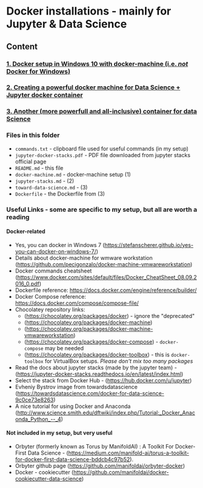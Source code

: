 # Docker installations - mainly for Jupyter & Data Science
## Content
### [1. Docker setup in Windows 10 with docker-machine (i.e. *not* Docker for Windows)](./docker-machine.md)
### [2. Creating a powerful docker machine for Data Science + Jupyter docker container](./jupyter-stacks.md)
### [3. Another (more powerfull and all-inclusive) container for data Science](./toward-data-science.md)


### Files in this folder
* `commands.txt` - clipboard file used for useful commands (in my setup)
* `jupyter-docker-stacks.pdf` - PDF file downloaded from jupyter stacks official page
* `README.md` - this file 
* `docker-machine.md` - docker-machine setup (1)
* `jupyter-stacks.md` - (2)
* `toward-data-science.md` - (3)
* `Dockerfile` - the Dockerfile from (3)

### Useful Links - some are specific to my setup, but all are worth a reading
#### Docker-related
* Yes, you can docker in Windows 7 (https://stefanscherer.github.io/yes-you-can-docker-on-windows-7/)
* Details about docker-machine for wmware workstation (https://github.com/pecigonzalo/docker-machine-vmwareworkstation)
* Docker commands cheatsheet (https://www.docker.com/sites/default/files/Docker_CheatSheet_08.09.2016_0.pdf)
* Dockerfile reference: https://docs.docker.com/engine/reference/builder/
* Docker Compose reference: https://docs.docker.com/compose/compose-file/
* Chocolatey repository links: 
  * (https://chocolatey.org/packages/docker) - ignore the "deprecated"
  * (https://chocolatey.org/packages/docker-machine)
  * (https://chocolatey.org/packages/docker-machine-vmwareworkstation)
  * (https://chocolatey.org/packages/docker-compose) - `docker-compose` may be needed
  * (https://chocolatey.org/packages/docker-toolbox) - this is `docker-toolbox` for VirtualBox setups. *Please don't mix too many packages*
* Read the docs about jupyter stacks (made by the jupyter team) - (https://jupyter-docker-stacks.readthedocs.io/en/latest/index.html)
* Select the stack from Docker Hub - (https://hub.docker.com/u/jupyter)
* Evheniy Bystrov image from towardsdatascience (https://towardsdatascience.com/docker-for-data-science-9c0ce73e8263)
* A nice tutorial for using Docker and Anaconda (http://www.science.smith.edu/dftwiki/index.php/Tutorial:_Docker_Anaconda_Python_--_4)
#### Not included in my setup, but very useful
* Orbyter (formerly known as Torus by ManifoldAI) : A Toolkit For Docker-First Data Science - (https://medium.com/manifold-ai/torus-a-toolkit-for-docker-first-data-science-bddcb4c97b52). 
 * Orbyter github page (https://github.com/manifoldai/orbyter-docker)
 * Docker - cookiecutter (https://github.com/manifoldai/docker-cookiecutter-data-science)
